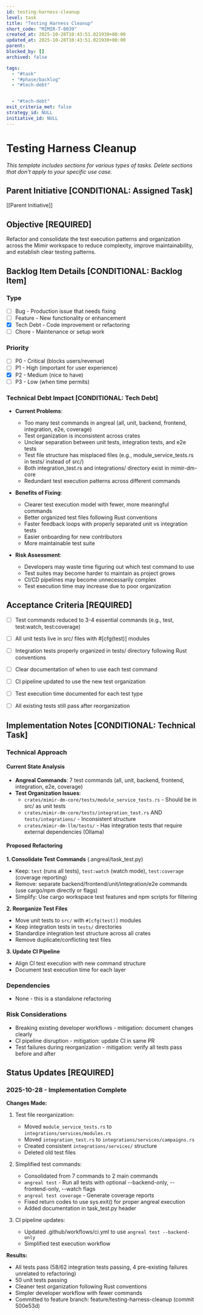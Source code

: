 ```yaml
---
id: testing-harness-cleanup
level: task
title: "Testing Harness Cleanup"
short_code: "MIMIR-T-0039"
created_at: 2025-10-28T10:43:51.021930+00:00
updated_at: 2025-10-28T10:43:51.021930+00:00
parent: 
blocked_by: []
archived: false

tags:
  - "#task"
  - "#phase/backlog"
  - "#tech-debt"


  - "#tech-debt"
exit_criteria_met: false
strategy_id: NULL
initiative_id: NULL
---
```


# Testing Harness Cleanup

*This template includes sections for various types of tasks. Delete sections that don't apply to your specific use case.*

## Parent Initiative **[CONDITIONAL: Assigned Task]**

[[Parent Initiative]]

## Objective **[REQUIRED]**

Refactor and consolidate the test execution patterns and organization across the Mimir workspace to reduce complexity, improve maintainability, and establish clear testing patterns.

## Backlog Item Details **[CONDITIONAL: Backlog Item]**

### Type
- [ ] Bug - Production issue that needs fixing
- [ ] Feature - New functionality or enhancement  
- [x] Tech Debt - Code improvement or refactoring
- [ ] Chore - Maintenance or setup work

### Priority
- [ ] P0 - Critical (blocks users/revenue)
- [ ] P1 - High (important for user experience)
- [x] P2 - Medium (nice to have)
- [ ] P3 - Low (when time permits)

### Technical Debt Impact **[CONDITIONAL: Tech Debt]**
- **Current Problems**: 
  - Too many test commands in angreal (all, unit, backend, frontend, integration, e2e, coverage)
  - Test organization is inconsistent across crates
  - Unclear separation between unit tests, integration tests, and e2e tests
  - Test file structure has misplaced files (e.g., module_service_tests.rs in tests/ instead of src/)
  - Both integration_test.rs and integrations/ directory exist in mimir-dm-core
  - Redundant test execution patterns across different commands

- **Benefits of Fixing**: 
  - Clearer test execution model with fewer, more meaningful commands
  - Better organized test files following Rust conventions
  - Faster feedback loops with properly separated unit vs integration tests
  - Easier onboarding for new contributors
  - More maintainable test suite

- **Risk Assessment**: 
  - Developers may waste time figuring out which test command to use
  - Test suites may become harder to maintain as project grows
  - CI/CD pipelines may become unnecessarily complex
  - Test execution time may increase due to poor organization

## Acceptance Criteria **[REQUIRED]**

- [ ] Test commands reduced to 3-4 essential commands (e.g., test, test:watch, test:coverage)
- [ ] All unit tests live in src/ files with #[cfg(test)] modules
- [ ] Integration tests properly organized in tests/ directory following Rust conventions
- [ ] Clear documentation of when to use each test command
- [ ] CI pipeline updated to use the new test organization
- [ ] Test execution time documented for each test type
- [ ] All existing tests still pass after reorganization



## Implementation Notes **[CONDITIONAL: Technical Task]**

### Technical Approach

#### Current State Analysis
- **Angreal Commands**: 7 test commands (all, unit, backend, frontend, integration, e2e, coverage)
- **Test Organization Issues**:
  - `crates/mimir-dm-core/tests/module_service_tests.rs` - Should be in src/ as unit tests
  - `crates/mimir-dm-core/tests/integration_test.rs` AND `tests/integrations/` - Inconsistent structure
  - `crates/mimir-dm-llm/tests/` - Has integration tests that require external dependencies (Ollama)

#### Proposed Refactoring

**1. Consolidate Test Commands** (.angreal/task_test.py)
- Keep: `test` (runs all tests), `test:watch` (watch mode), `test:coverage` (coverage reporting)
- Remove: separate backend/frontend/unit/integration/e2e commands (use cargo/npm directly or flags)
- Simplify: Use cargo workspace test features and npm scripts for filtering

**2. Reorganize Test Files**
- Move unit tests to `src/` with `#[cfg(test)]` modules
- Keep integration tests in `tests/` directories
- Standardize integration test structure across all crates
- Remove duplicate/conflicting test files

**3. Update CI Pipeline**
- Align CI test execution with new command structure
- Document test execution time for each layer

### Dependencies
- None - this is a standalone refactoring

### Risk Considerations
- Breaking existing developer workflows - mitigation: document changes clearly
- CI pipeline disruption - mitigation: update CI in same PR
- Test failures during reorganization - mitigation: verify all tests pass before and after

## Status Updates **[REQUIRED]**

### 2025-10-28 - Implementation Complete

**Changes Made:**
1. Test file reorganization:
   - Moved `module_service_tests.rs` to `integrations/services/modules.rs`
   - Moved `integration_test.rs` to `integrations/services/campaigns.rs`
   - Created consistent `integrations/services/` structure
   - Deleted old test files

2. Simplified test commands:
   - Consolidated from 7 commands to 2 main commands
   - `angreal test` - Run all tests with optional --backend-only, --frontend-only, --watch flags
   - `angreal test coverage` - Generate coverage reports
   - Fixed return codes to use sys.exit() for proper angreal execution
   - Added documentation in task_test.py header

3. CI pipeline updates:
   - Updated .github/workflows/ci.yml to use `angreal test --backend-only`
   - Simplified test execution workflow

**Results:**
- All tests pass (58/62 integration tests passing, 4 pre-existing failures unrelated to refactoring)
- 50 unit tests passing
- Cleaner test organization following Rust conventions
- Simpler developer workflow with fewer commands
- Committed to feature branch: feature/testing-harness-cleanup (commit 500e53d)